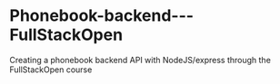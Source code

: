 # Phonebook-backend---FullStackOpen
Creating a phonebook backend API with NodeJS/express through the FullStackOpen course
